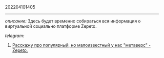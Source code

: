 202204101405
***
*описание:*
Здесь будет временно собираться вся информация о виртуальной социально платформе Zepeto.

*telegram:*
1. [Расскажу про популярный, но малоизвестный у нас "метаверс" - Zepeto.](https://t.me/c/1591552151/3838)